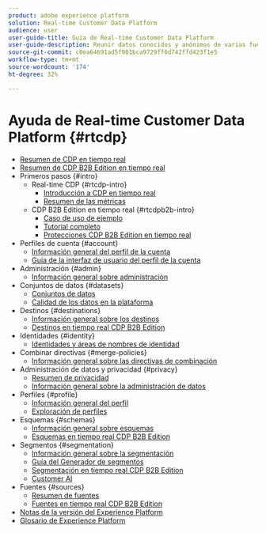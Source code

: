 ```yaml
---
product: adobe experience platform
solution: Real-time Customer Data Platform
audience: user
user-guide-title: Guía de Real-time Customer Data Platform
user-guide-description: Reunir datos conocidos y anónimos de varias fuentes empresariales para crear perfiles de clientes, crear segmentos de audiencia a partir de esos perfiles y activar estos segmentos en destinos de terceros.
source-git-commit: c0ea64691ad5f901bca9729ff6d742ffd423f1e5
workflow-type: tm+mt
source-wordcount: '174'
ht-degree: 32%

---
```



# Ayuda de Real-time Customer Data Platform {#rtcdp}

* [Resumen de CDP en tiempo real](overview.md)
* [Resumen de CDP B2B Edition en tiempo real](b2b-overview.md)
* Primeros pasos {#intro}
   * Real-time CDP {#rtcdp-intro}
      * [Introducción a CDP en tiempo real](get-started.md)
      * [Resumen de las métricas](home-page-dashboards.md)
   * CDP B2B Edition en tiempo real {#rtcdpb2b-intro}
      * [Caso de uso de ejemplo](./b2b-use-case.md)
      * [Tutorial completo](./b2b-tutorial.md)
      * [Protecciones CDP B2B Edition en tiempo real](b2b-guardrails.md)
* Perfiles de cuenta {#account}
   * [Información general del perfil de la cuenta](accounts/account-profile-overview.md)
   * [Guía de la interfaz de usuario del perfil de la cuenta](accounts/account-profile-ui-guide.md)
* Administración {#admin}
   * [Información general sobre administración](administration/admin-overview.md)
* Conjuntos de datos {#datasets}
   * [Conjuntos de datos](datasets/dataset.md)
   * [Calidad de los datos en la plataforma](datasets/data-quality.md)
* Destinos {#destinations}
   * [Información general sobre los destinos](destinations/overview.md)
   * [Destinos en tiempo real CDP B2B Edition](destinations/b2b.md)
* Identidades {#identity}
   * [Identidades y áreas de nombres de identidad](profile/identities-overview.md)
* Combinar directivas {#merge-policies}
   * [Información general sobre las directivas de combinación](profile/merge-policies.md)
* Administración de datos y privacidad {#privacy}
   * [Resumen de privacidad](privacy/privacy-overview.md)
   * [Información general sobre la administración de datos](privacy/data-governance-overview.md)
* Perfiles {#profile}
   * [Información general del perfil](profile/profile-overview.md)
   * [Exploración de perfiles](profile/profile-browse.md)
* Esquemas {#schemas}
   * [Información general sobre esquemas](schemas/overview.md)
   * [Esquemas en tiempo real CDP B2B Edition](schemas/b2b.md)
* Segmentos {#segmentation}
   * [Información general sobre la segmentación](segmentation/segmentation-overview.md)
   * [Guía del Generador de segmentos](segmentation/segment-builder-guide.md)
   * [Segmentación en tiempo real CDP B2B Edition](segmentation/b2b.md)
   * [Customer AI](segmentation/customer-ai.md)
* Fuentes {#sources}
   * [Resumen de fuentes](sources/sources-overview.md)
   * [Fuentes en tiempo real CDP B2B Edition](sources/b2b.md)
* [Notas de la versión del Experience Platform](https://www.adobe.com/go/platform-release-notes-en)
* [Glosario de Experience Platform](https://www.adobe.com/go/platform-glossary-en)
